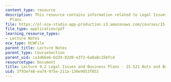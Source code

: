 ```yaml
---
content_type: resource
description: This resource contains information related to Legal Issues and Business
  Plans.
file: https://ol-ocw-studio-app-production.s3.amazonaws.com/courses/15-s21-nuts-and-bolts-of-business-plans-january-iap-2014/3f93ef48ea74975e211a136e9053f052_MIT15_S21IAP14_Session4.2.pdf
file_type: application/pdf
learning_resource_types:
- Lecture Notes
ocw_type: OCWFile
parent_title: Lecture Notes
parent_type: CourseSection
parent_uid: ca3d66e6-6d29-02d9-e372-6a8a8c156fcd
resourcetype: Document
title: Lecture 4.2 Legal Issues and Business Plans - 15.S21 Nuts and Bolts IAP 2014
uid: 3f93ef48-ea74-975e-211a-136e9053f052
---
```

